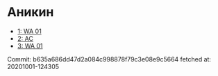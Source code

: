 # Аникин
- [1: WA 01](1.md)
- [2: AC](2.md)
- [3: WA 01](3.md)

Commit: b635a686dd47d2a084c998878f79c3e08e9c5664
 fetched at: 20201001-124305
